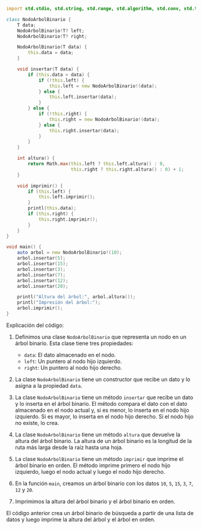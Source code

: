 ```d
import std.stdio, std.string, std.range, std.algorithm, std.conv, std.traits;

class NodoArbolBinario {
    T data;
    NodoArbolBinario!T? left;
    NodoArbolBinario!T? right;

    NodoArbolBinario(T data) {
        this.data = data;
    }

    void insertar(T data) {
        if (this.data > data) {
            if (!this.left) {
                this.left = new NodoArbolBinario!(data);
            } else {
                this.left.insertar(data);
            }
        } else {
            if (!this.right) {
                this.right = new NodoArbolBinario!(data);
            } else {
                this.right.insertar(data);
            }
        }
    }

    int altura() {
        return Math.max(this.left ? this.left.altura() : 0,
                        this.right ? this.right.altura() : 0) + 1;
    }

    void imprimir() {
        if (this.left) {
            this.left.imprimir();
        }
        printl(this.data);
        if (this.right) {
            this.right.imprimir();
        }
    }
}

void main() {
    auto arbol = new NodoArbolBinario!(10);
    arbol.insertar(5);
    arbol.insertar(15);
    arbol.insertar(3);
    arbol.insertar(7);
    arbol.insertar(12);
    arbol.insertar(20);

    printl("Altura del árbol:", arbol.altura());
    printl("Impresión del árbol:");
    arbol.imprimir();
}
```

Explicación del código:

1. Definimos una clase `NodoArbolBinario` que representa un nodo en un árbol binario. Esta clase tiene tres propiedades:

    * `data`: El dato almacenado en el nodo.
    * `left`: Un puntero al nodo hijo izquierdo.
    * `right`: Un puntero al nodo hijo derecho.

2. La clase `NodoArbolBinario` tiene un constructor que recibe un dato y lo asigna a la propiedad `data`.

3. La clase `NodoArbolBinario` tiene un método `insertar` que recibe un dato y lo inserta en el árbol binario. El método compara el dato con el dato almacenado en el nodo actual y, si es menor, lo inserta en el nodo hijo izquierdo. Si es mayor, lo inserta en el nodo hijo derecho. Si el nodo hijo no existe, lo crea.

4. La clase `NodoArbolBinario` tiene un método `altura` que devuelve la altura del árbol binario. La altura de un árbol binario es la longitud de la ruta más larga desde la raíz hasta una hoja.

5. La clase `NodoArbolBinario` tiene un método `imprimir` que imprime el árbol binario en orden. El método imprime primero el nodo hijo izquierdo, luego el nodo actual y luego el nodo hijo derecho.

6. En la función `main`, creamos un árbol binario con los datos `10`, `5`, `15`, `3`, `7`, `12` y `20`.

7. Imprimimos la altura del árbol binario y el árbol binario en orden.

El código anterior crea un árbol binario de búsqueda a partir de una lista de datos y luego imprime la altura del árbol y el árbol en orden.
